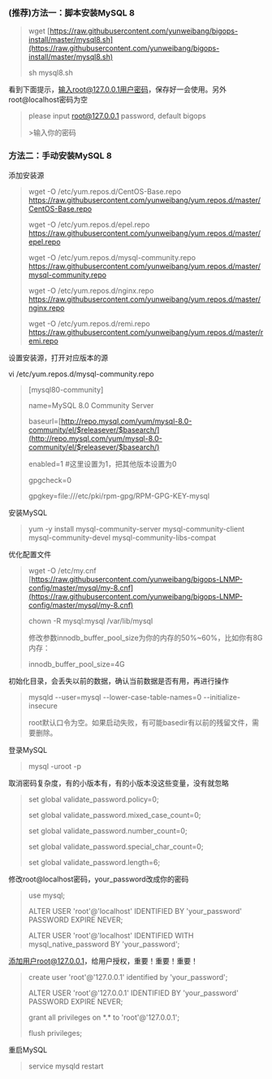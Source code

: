 ### \(推荐\)方法一：脚本安装MySQL 8

> wget [https://raw.githubusercontent.com/yunweibang/bigops-install/master/mysql8.sh](https://raw.githubusercontent.com/yunweibang/bigops-install/master/mysql8.sh)
>
> sh mysql8.sh

看到下面提示，输入root@127.0.0.1用户密码，保存好一会使用。另外root@localhost密码为空

> please input root@127.0.0.1 password, default bigops
>
> &gt;输入你的密码

### 方法二：手动安装MySQL 8

添加安装源

> wget -O /etc/yum.repos.d/CentOS-Base.repo https://raw.githubusercontent.com/yunweibang/yum.repos.d/master/CentOS-Base.repo
>
> wget -O /etc/yum.repos.d/epel.repo https://raw.githubusercontent.com/yunweibang/yum.repos.d/master/epel.repo
>
> wget -O /etc/yum.repos.d/mysql-community.repo https://raw.githubusercontent.com/yunweibang/yum.repos.d/master/mysql-community.repo
>
> wget -O /etc/yum.repos.d/nginx.repo https://raw.githubusercontent.com/yunweibang/yum.repos.d/master/nginx.repo
>
> wget -O /etc/yum.repos.d/remi.repo https://raw.githubusercontent.com/yunweibang/yum.repos.d/master/remi.repo

设置安装源，打开对应版本的源

vi /etc/yum.repos.d/mysql-community.repo

> \[mysql80-community\]
>
> name=MySQL 8.0 Community Server
>
> baseurl=[http://repo.mysql.com/yum/mysql-8.0-community/el/$releasever/$basearch/](http://repo.mysql.com/yum/mysql-8.0-community/el/$releasever/$basearch/)
>
> enabled=1  \#这里设置为1，把其他版本设置为0
>
> gpgcheck=0
>
> gpgkey=file:///etc/pki/rpm-gpg/RPM-GPG-KEY-mysql

安装MySQL

> yum -y install mysql-community-server mysql-community-client mysql-community-devel mysql-community-libs-compat

优化配置文件

> wget -O /etc/my.cnf [https://raw.githubusercontent.com/yunweibang/bigops-LNMP-config/master/mysql/my-8.cnf](https://raw.githubusercontent.com/yunweibang/bigops-LNMP-config/master/mysql/my-8.cnf)
>
> chown -R mysql:mysql /var/lib/mysql
>
> 修改参数innodb\_buffer\_pool\_size为你的内存的50%~60%，比如你有8G内存：
>
> innodb\_buffer\_pool\_size=4G

初始化目录，会丢失以前的数据，确认当前数据是否有用，再进行操作

> mysqld --user=mysql --lower-case-table-names=0 --initialize-insecure
>
> root默认口令为空。如果启动失败，有可能basedir有以前的残留文件，需要删除。

登录MySQL

> mysql -uroot -p

取消密码复杂度，有的小版本有，有的小版本没这些变量，没有就忽略

> set global validate\_password.policy=0;
>
> set global validate\_password.mixed\_case\_count=0;
>
> set global validate\_password.number\_count=0;
>
> set global validate\_password.special\_char\_count=0;
>
> set global validate\_password.length=6;

修改root@localhost密码，your\_password改成你的密码

> use mysql;
>
> ALTER USER 'root'@'localhost' IDENTIFIED BY 'your\_password' PASSWORD EXPIRE NEVER;
>
> ALTER USER 'root'@'localhost' IDENTIFIED WITH mysql\_native\_password BY 'your\_password';

添加用户root@127.0.0.1，给用户授权，重要！重要！重要！

> create user 'root'@'127.0.0.1' identified by 'your\_password';
>
> ALTER USER 'root'@'127.0.0.1' IDENTIFIED BY 'your\_password' PASSWORD EXPIRE NEVER;
>
> grant all privileges on \*.\* to 'root'@'127.0.0.1';
>
> flush privileges;

重启MySQL

> service mysqld restart



